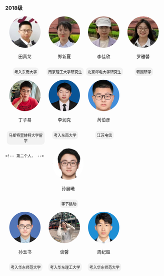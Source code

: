 ### 2018级
<div style="display: flex; flex-wrap: wrap;">  
    
  <div style="width: 25%; text-align: center;">  
    <img src="../../../images/7/本科/2018/田真龙.png" alt="田真龙" style="border-radius: 50%; width: 100px; height: 100px;">  
    <p>田真龙</p>  
    <p style="display: inline-block; padding: 5px 5px; background-color: #f2f2f2; border-radius: 10px; font-size: 12px; margin-left: 5px;">考入东南大学</p>
  </div>
  <div style="width: 25%; text-align: center;">  
    <img src="../../../images/7/本科/2018/郑新夏.png" alt="郑新夏" style="border-radius: 50%; width: 100px; height: 100px;">  
    <p>郑新夏</p>  
    <p style="display: inline-block; padding: 5px 5px; background-color: #f2f2f2; border-radius: 10px; font-size: 12px; margin-left: 5px;">南京理工大学研究生</p>
  </div>
    
  <div style="width: 25%; text-align: center;">  
    <img src="../../../images/7/本科/2018/李佳欣.png" alt="李佳欣" style="border-radius: 50%; width: 100px; height: 100px;">  
    <p>李佳欣</p>  
    <p style="display: inline-block; padding: 5px 5px; background-color: #f2f2f2; border-radius: 10px; font-size: 12px; margin-left: 5px;">北京邮电大学研究生</p>
  </div>
    
  <div style="width: 25%; text-align: center;">  
    <img src="../../../images/7/本科/2018/罗雅馨.png" alt="罗雅馨" style="border-radius: 50%; width: 100px; height: 100px;">  
    <p>罗雅馨</p>  
    <p style="display: inline-block; padding: 5px 5px; background-color: #f2f2f2; border-radius: 10px; font-size: 12px; margin-left: 5px;">韩国研学</p>
  </div>  
</div>


<div style="display: flex; flex-wrap: wrap;">  
<div style="width: 25%; text-align: center;">  
    <img src="../../../images/7/本科/2018/丁子易.png" alt="丁子易" style="border-radius: 50%; width: 100px; height: 100px;">  
    <p>丁子易</p>  
    <p style="display: inline-block; padding: 5px 5px; background-color: #f2f2f2; border-radius: 10px; font-size: 12px; margin-left: 5px;">马斯特里赫特大学留学</p>
  </div>
  <div style="width: 25%; text-align: center;">  
        <img src="../../../images/7/本科/2018/李润克.png" alt="李润克" style="border-radius: 50%; width: 100px; height: 100px;">  
        <p>李润克</p>  
        <p style="display: inline-block; padding: 5px 5px; background-color: #f2f2f2; border-radius: 10px; font-size: 12px; margin-left: 5px;">考入东南大学</p>
    </div>

 <div style="width: 25%; text-align: center;">  
        <img src="../../../images/7/本科/2018/芮伯彦.png" alt="芮伯彦" style="border-radius: 50%; width: 100px; height: 100px;">  
        <p>芮伯彦</p>  
        <p style="display: inline-block; padding: 5px 5px; background-color: #f2f2f2; border-radius: 10px; font-size: 12px; margin-left: 5px;">江苏电信</p>
    </div>  
        
    <!-- 第二个人， -->  
 <div style="width: 25%; text-align: center;">  
        <img src="../../../images/7/本科/2018/孙晨曦.png" alt="孙晨曦" style="border-radius: 50%; width: 100px; height: 100px;">  
        <p>孙晨曦</p>  
        <p style="display: inline-block; padding: 5px 5px; background-color: #f2f2f2; border-radius: 10px; font-size: 12px; margin-left: 5px;">字节跳动</p>
    </div>  
  </div>

  <div style="display: flex; flex-wrap: wrap;">  
 <div style="width: 25%; text-align: center;">  
        <img src="../../../images/7/本科/2018/孙玉书.png" alt="孙玉书" style="border-radius: 50%; width: 100px; height: 100px;">  
        <p>孙玉书</p>  
        <p style="display: inline-block; padding: 5px 5px; background-color: #f2f2f2; border-radius: 10px; font-size: 12px; margin-left: 5px;">考入华东师范大学</p>
    </div>
    <div style="width: 25%; text-align: center;">  
    <img src="../../../images/7/本科/2018/谈馨.jpg" alt="谈馨" style="border-radius: 50%; width: 100px; height: 100px;">  
    <p>谈馨</p>  
    <p style="display: inline-block; padding: 5px 5px; background-color: #f2f2f2; border-radius: 10px; font-size: 12px; margin-left: 5px;">考入华东理工大学</p>
  </div>

  <!-- 第一个人 -->  
  <div style="width: 25%; text-align: center;">  
    <img src="../../../images/7/本科/2018/周纪超.png" alt="周纪超" style="border-radius: 50%; width: 100px; height: 100px;">  
    <p>周纪超</p>  
    <p style="display: inline-block; padding: 5px 5px; background-color: #f2f2f2; border-radius: 10px; font-size: 12px; margin-left: 5px;">考入华东师范大学</p>
  </div>  
</div>


